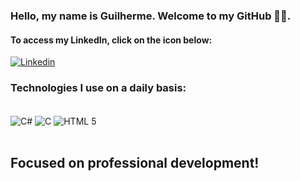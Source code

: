 ### Hello, my name is Guilherme. Welcome to my GitHub 👋🏾. 

#### To access my LinkedIn, click on the icon below:
[![Linkedin](https://img.shields.io/badge/LinkedIn-0077B5?style=for-the-badge&logo=linkedin&logoColor=white)](https://www.linkedin.com/in/guilhermeeso/)

### Technologies I use on a daily basis:

<div style = "display: inline_block"><br/>
<img align= "center" alt= "C#" src="https://img.shields.io/badge/C%23-239120?style=for-the-badge&logo=c-sharp&logoColor=white"/>
<img align= "center" alt= "C" src="https://img.shields.io/badge/C-00599C?style=for-the-badge&logo=c&logoColor=white"/>
<img align= "center" alt= "HTML 5" src="[https://img.shields.io/badge/C%23-239120?style=for-the-badge&logo=c-sharp&logoColor=white](https://img.shields.io/badge/HTML5-E34F26?style=for-the-badge&logo=html5&logoColor=white)"/>
</div><br/>

## Focused on professional development!
